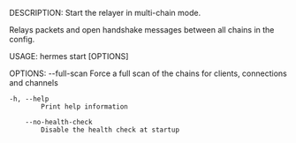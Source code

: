 DESCRIPTION:
Start the relayer in multi-chain mode.

Relays packets and open handshake messages between all chains in the config.

USAGE:
    hermes start [OPTIONS]

OPTIONS:
        --full-scan
            Force a full scan of the chains for clients, connections and channels

    -h, --help
            Print help information

        --no-health-check
            Disable the health check at startup
